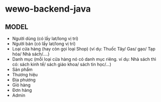# wewo-backend-java

## MODEL
- Người dùng (có lấy lat/long vị trí)
- Người bán (có lấy lat/long vị trí)
- Loại cửa hàng (hay còn gọi loại Shop) (ví dụ: Thuốc Tây/ Gas/ gạo/ Tạp hóa/ Nhà sách/....)
- Danh mục (mỗi loại cửa hàng nó có danh mục riêng. ví dụ: Nhà sách thì có: sách kinh tế/ sách giáo khoa/ sách tin học/...)
- Sản phẩm
- Thương hiệu
- Địa phương
- Giỏ hàng
- Đơn hàng
- Admin

